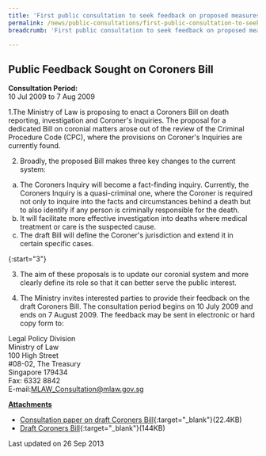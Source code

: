 ```yaml
---
title: 'First public consultation to seek feedback on proposed measures to safeguard conveyancing moneys'
permalink: /news/public-consultations/first-public-consultation-to-seek-feedback-on-proposed-measures-to-safeguard-conveyancing-moneys/
breadcrumb: 'First public consultation to seek feedback on proposed measures to safeguard conveyancing moneys'

---
```



Public Feedback Sought on Coroners Bill
---

**Consultation Period:**  
10 Jul 2009 to 7 Aug 2009

1.The Ministry of Law is proposing to enact a Coroners Bill on death reporting, investigation and Coroner's Inquiries. The proposal for a dedicated Bill on coronial matters arose out of the review of the Criminal Procedure Code (CPC), where the provisions on Coroner's Inquiries are currently found.

2. Broadly, the proposed Bill makes three key changes to the current system:

<ol style="list-style-type: lower-alpha">
  <li>The Coroners Inquiry will become a fact-finding inquiry. Currently, the Coroners Inquiry is a quasi-criminal one, where the Coroner is required not only to inquire into the facts and circumstances behind a death but to also identify if any person is criminally responsible for the death.</li>
  <li>It will facilitate more effective investigation into deaths where medical treatment or care is the suspected cause.</li>
  <li>The draft Bill will define the Coroner's jurisdiction and extend it in certain specific cases.</li>
</ol>

{:start="3"}

3. The aim of these proposals is to update our coronial system and more clearly define its role so that it can better serve the public interest.

4. The Ministry invites interested parties to provide their feedback on the draft Coroners Bill. The consultation period begins on 10 July 2009 and ends on 7 August 2009. The feedback may be sent in electronic or hard copy form to:

<p class="address-centered">
  Legal Policy Division<br>
  Ministry of Law<br>
  100 High Street<br>
  #08-02, The Treasury<br>
  Singapore 179434<br>
  Fax: 6332 8842<br>
  E-mail:<a href="mailto:MLAW_Consultation@mlaw.gov.sg">MLAW_Consultation@mlaw.gov.sg</a>
</p>

<b><u>Attachments</u></b>

* [Consultation paper on draft Coroners Bill](/files/linkclick03d5.pdf/){:target="_blank"}(22.4KB)
* [Draft Coroners Bill](/files/linkclick8bfd.pdf/){:target="_blank"}(144KB)

<p class="right-side-updated">Last updated on 26 Sep 2013</p>
